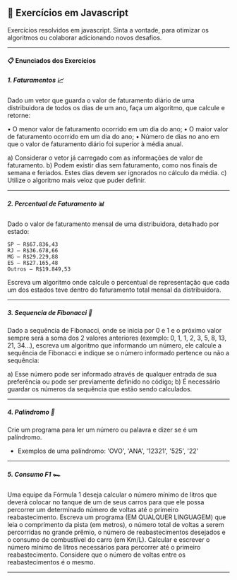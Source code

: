 ## 📝 Exercícios em Javascript
Exercícios resolvidos em javascript. Sinta a vontade, para otimizar os algoritmos ou colaborar adicionando novos desafios.

---
#### 📋 Enunciados dos Exercícios
##### 1. Faturamentos 📈
Dado um vetor que guarda o valor de faturamento diário de uma distribuidora de todos os dias de um ano, faça um algoritmo, que calcule e retorne:

• O menor valor de faturamento ocorrido em um dia do ano;
• O maior valor de faturamento ocorrido em um dia do ano;
• Número de dias no ano em que o valor de faturamento diário foi superior à média anual.

a) Considerar o vetor já carregado com as informações de valor de faturamento.
b) Podem existir dias sem faturamento, como nos finais de semana e feriados. Estes dias devem ser ignorados no cálculo da média.
c) Utilize o algoritmo mais veloz que puder definir.

---
##### 2. Percentual de Faturamento 📊
Dado o valor de faturamento mensal de uma distribuidora, detalhado por estado:
```
SP – R$67.836,43
RJ – R$36.678,66
MG – R$29.229,88
ES – R$27.165,48
Outros – R$19.849,53
```
Escreva um algoritmo onde calcule o percentual de representação que cada um dos estados teve dentro do faturamento total mensal da distribuidora.

---
##### 3. Sequencia de Fibonacci :shell:
Dado a sequência de Fibonacci, onde se inicia por 0 e 1 e o próximo valor sempre será a soma dos 2 valores anteriores (exemplo: 0, 1, 1, 2, 3, 5, 8, 13, 21, 34...), escreva um algoritmo que informando um número, ele calcule a sequência de Fibonacci e indique se o número informado pertence ou não a sequência:

a) Esse número pode ser informado através de qualquer entrada de sua preferência ou pode ser previamente definido no código;
b) É necessário guardar os números da sequência que estão sendo calculados.

---
##### 4. Palíndromo :egg:
Crie um programa para ler um número ou palavra e dizer se é um palíndromo.
- Exemplos de uma palíndromo: 'OVO', 'ANA', '12321', '525', '22'

---
##### 5. Consumo F1 :racing_car:
Uma equipe da Fórmula 1 deseja calcular o número mínimo de litros que deverá colocar no tanque de um de seus carros para que ele possa percorrer um determinado número de voltas até o primeiro reabastecimento. Escreva um programa (EM QUALQUER LINGUAGEM) que leia o comprimento da pista (em metros), o número total de voltas a serem percorridas no grande prêmio, o número de reabastecimentos desejados e o consumo de combustível do carro (em Km/L). Calcular e escrever o número mínimo de litros necessários para percorrer até o primeiro reabastecimento. Considere que o número de voltas entre os reabastecimentos é o mesmo.

---
